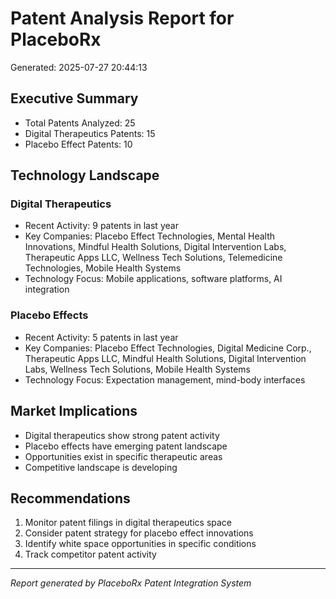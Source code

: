 
# Patent Analysis Report for PlaceboRx
Generated: 2025-07-27 20:44:13

## Executive Summary
- Total Patents Analyzed: 25
- Digital Therapeutics Patents: 15
- Placebo Effect Patents: 10

## Technology Landscape
### Digital Therapeutics
- Recent Activity: 9 patents in last year
- Key Companies: Placebo Effect Technologies, Mental Health Innovations, Mindful Health Solutions, Digital Intervention Labs, Therapeutic Apps LLC, Wellness Tech Solutions, Telemedicine Technologies, Mobile Health Systems
- Technology Focus: Mobile applications, software platforms, AI integration

### Placebo Effects
- Recent Activity: 5 patents in last year
- Key Companies: Placebo Effect Technologies, Digital Medicine Corp., Therapeutic Apps LLC, Mindful Health Solutions, Digital Intervention Labs, Wellness Tech Solutions, Mobile Health Systems
- Technology Focus: Expectation management, mind-body interfaces

## Market Implications
- Digital therapeutics show strong patent activity
- Placebo effects have emerging patent landscape
- Opportunities exist in specific therapeutic areas
- Competitive landscape is developing

## Recommendations
1. Monitor patent filings in digital therapeutics space
2. Consider patent strategy for placebo effect innovations
3. Identify white space opportunities in specific conditions
4. Track competitor patent activity

---
*Report generated by PlaceboRx Patent Integration System*
